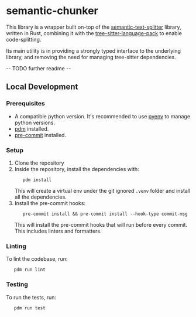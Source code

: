 # semantic-chunker

This library is a wrapper built on-top of the [semantic-text-splitter](https://github.com/benbrandt/text-splitter)
library, written in Rust, combining it with
the [tree-sitter-language-pack](https://github.com/Goldziher/tree-sitter-language-pack)
to enable code-splitting.

Its main utility is in providing a strongly typed interface to the underlying library, and removing the need for managing
tree-sitter dependencies.

-- TODO further readme --

## Local Development

### Prerequisites

- A compatible python version. It's recommended to use [pyenv](https://github.com/pyenv/pyenv) to manage
  python versions.
- [pdm](https://github.com/pdm-project/pdm) installed.
- [pre-commit](https://pre-commit.com) installed.

### Setup

1. Clone the repository
3. Inside the repository, install the dependencies with:
   ```shell
      pdm install
   ```
   This will create a virtual env under the git ignored `.venv` folder and install all the dependencies.
3. Install the pre-commit hooks:
   ```shell
      pre-commit install && pre-commit install --hook-type commit-msg
   ```
   This will install the pre-commit hooks that will run before every commit. This includes linters and formatters.

### Linting

To lint the codebase, run:

```shell
   pdm run lint
```

### Testing

To run the tests, run:

```shell
   pdm run test
```
